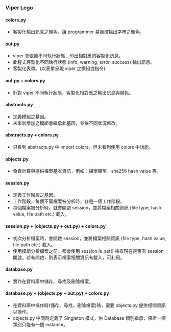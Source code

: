 ### Viper Lego

#### colors.py

* 客製化輸出訊息之顏色，讓 programmer 易操控輸出字串之顏色。

#### out.py

* viper 會依據不同執行狀態，印出相對應的客製化訊息。
* 此程式客製化不同執行狀態 (info, warning, error, success) 輸出訊息。
* 客製化表單。(以表單呈現 viper 之模組或指令)

#### out.py + colors.py

* 針對 viper 不同執行狀態，客製化相對應之輸出訊息與顏色。

#### abstracts.py

* 定義模組之基因。
* 未來新增加之模組會繼承此基因，並依不同狀況修改。

#### abstracts.py + colors.py

* 只看到 abstracts.py 中 import colors。但未看到使用 colors 中功能。

#### objects.py

* 負責計算與提供檔案基本資訊，例如：檔案類型，sha256 hash value 等。

#### session.py

* 定義工作階段之基因。
* 工作階段，每個不同檔案被分析時，各是一個工作階段。
* 每個檔案被分析時，就會開啟 session，並將檔案相關資訊 (file type, hash value, file path etc.) 載入。

#### session.py + (objects.py + out.py) + colors.py
* 初次分析檔案時，會開啟 session，並將檔案相關資訊 (file type, hash value, file path etc.) 載入。
* 使用模組分析檔案之前，都會使用 session.is_set() 檢查現在是否有 session 開啟。若有開啟，則表示檔案相關資訊有載入，可利用。 

#### database.py
* 實作在資料庫中儲存、尋找及刪除檔案。

#### database.py + (objects.py + out.py) + colors.py
* 在資料庫中操作時(儲存、尋找、刪除檔案)時，需要 objects.py 提供相關資訊以操作。
* objects.py 中同時定義了 Singleton 模式，供 Database 類別繼承，保證一個類別只能有一個 instance。
